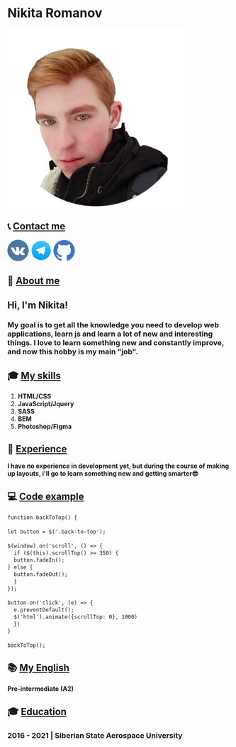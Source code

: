 # Nikita Romanov

[<img src="/images/md/me2.png" width="400">](https://github.com/acbukka)


## 📞 [Contact me](#Contacts)

[![Vkontakte](/images/md/vk-icon.png)](https://vk.com/acbukka)
[![Telegram](/images/md/tg-icon.png)](https://t.me/romanov99999)
[![Github](/images/md/gh-icon.png)](https://github.com/acbukka)


## 📝 [About me](#About)

## Hi, I'm Nikita!

### My goal is to get all the knowledge you need to develop web applications, learn js and learn a lot of new and interesting things. I love to learn something new and constantly improve, and now this hobby is my main "job".

## 🎓 [My skills](#Skills)

  1. **HTML/CSS**
  2. **JavaScript/Jquery**
  3. **SASS**
  4. **BEM**
  5. **Photoshop/Figma**

## 👷 [Experience](#Experience)

**I have no experience in development yet, but during the course of making up layouts, i'll go to learn something new and getting smarter😎**

## 💻 [Code example](#Code)

```
function backToTop() {
              
let button = $('.back-to-top');
              
$(window).on('scroll', () => {
  if ($(this).scrollTop() >= 350) {
  button.fadeIn();
} else {
  button.fadeOut();
  }
});

button.on('click', (e) => {
  e.preventDefault();
  $('html').animate({scrollTop: 0}, 1000)
  })
}
              
backToTop();
```

## 📚 [My English](#English)


**Pre-intermediate (A2)**


## 🎓 [Education](#Education)

    
###  2016 - 2021 | Siberian State Aerospace University 




